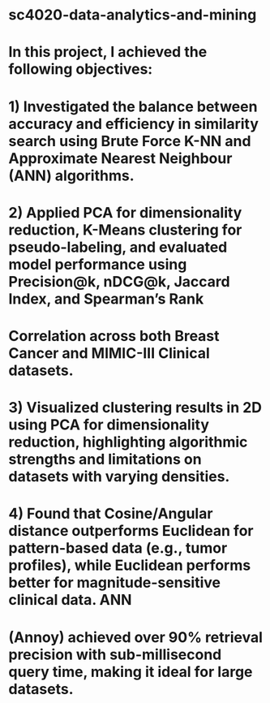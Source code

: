# sc4020-data-analytics-and-mining
# In this project, I achieved the following objectives:
# 1) Investigated the balance between accuracy and efficiency in similarity search using Brute Force K-NN and Approximate Nearest Neighbour (ANN) algorithms.
# 2) Applied PCA for dimensionality reduction, K-Means clustering for pseudo-labeling, and evaluated model performance using Precision@k, nDCG@k, Jaccard Index, and Spearman’s Rank 
# Correlation across both Breast Cancer and MIMIC-III Clinical datasets.
# 3) Visualized clustering results in 2D using PCA for dimensionality reduction, highlighting algorithmic strengths and limitations on datasets with varying densities.
# 4) Found that Cosine/Angular distance outperforms Euclidean for pattern-based data (e.g., tumor profiles), while Euclidean performs better for magnitude-sensitive clinical data. ANN 
# (Annoy) achieved over 90% retrieval precision with sub-millisecond query time, making it ideal for large datasets.
